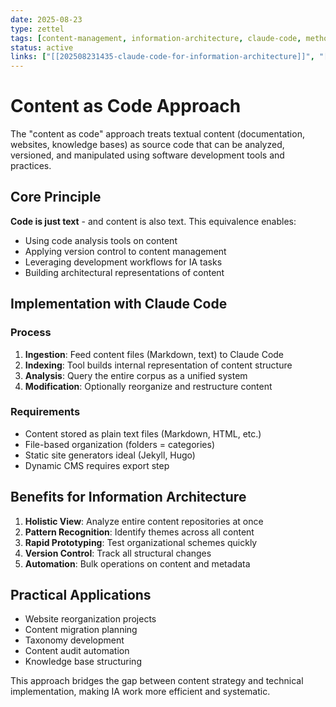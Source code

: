 ```yaml
---
date: 2025-08-23
type: zettel
tags: [content-management, information-architecture, claude-code, methodology]
status: active
links: ["[[202508231435-claude-code-for-information-architecture]]", "[[202508231437-agentic-tools-for-ia]]", "[[202508231439-taxonomy-generation-with-ai]]"]
---
```


# Content as Code Approach

The "content as code" approach treats textual content (documentation, websites, knowledge bases) as source code that can be analyzed, versioned, and manipulated using software development tools and practices.

## Core Principle

**Code is just text** - and content is also text. This equivalence enables:
- Using code analysis tools on content
- Applying version control to content management
- Leveraging development workflows for IA tasks
- Building architectural representations of content

## Implementation with Claude Code

### Process
1. **Ingestion**: Feed content files (Markdown, text) to Claude Code
2. **Indexing**: Tool builds internal representation of content structure
3. **Analysis**: Query the entire corpus as a unified system
4. **Modification**: Optionally reorganize and restructure content

### Requirements
- Content stored as plain text files (Markdown, HTML, etc.)
- File-based organization (folders = categories)
- Static site generators ideal (Jekyll, Hugo)
- Dynamic CMS requires export step

## Benefits for Information Architecture

1. **Holistic View**: Analyze entire content repositories at once
2. **Pattern Recognition**: Identify themes across all content
3. **Rapid Prototyping**: Test organizational schemes quickly
4. **Version Control**: Track all structural changes
5. **Automation**: Bulk operations on content and metadata

## Practical Applications

- Website reorganization projects
- Content migration planning
- Taxonomy development
- Content audit automation
- Knowledge base structuring

This approach bridges the gap between content strategy and technical implementation, making IA work more efficient and systematic.